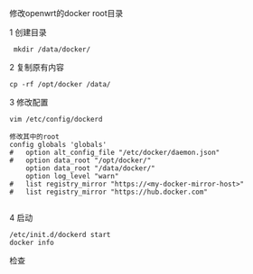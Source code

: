 修改openwrt的docker root目录


1 创建目录
```
 mkdir /data/docker/
```

2 复制原有内容
```
cp -rf /opt/docker /data/
```

3 修改配置
```
vim /etc/config/dockerd

修改其中的root
config globals 'globals'
#	option alt_config_file "/etc/docker/daemon.json"
#	option data_root "/opt/docker/"
	option data_root "/data/docker/"
	option log_level "warn"
#	list registry_mirror "https://<my-docker-mirror-host>"
#	list registry_mirror "https://hub.docker.com"


```

4  启动
```
/etc/init.d/dockerd start
docker info
```
检查
